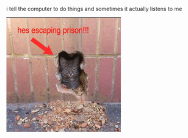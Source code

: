 i tell the computer to do things and sometimes it actually listens to me
<!--START_SECTION:update_image-->
<img src=https://raw.githubusercontent.com/sneakykestrel/sneakykestrel/main/.github/images/escaping-prison.png height="" width="300" align=left alt=kitty />
<!--END_SECTION:update_image-->

